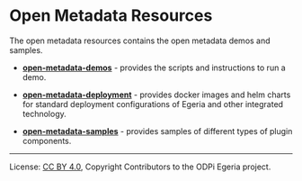 <!-- SPDX-License-Identifier: Apache-2.0 -->
<!-- Copyright Contributors to the ODPi Egeria project. -->
  
# Open Metadata Resources
  
The open metadata resources contains the open metadata demos and samples.

* **[open-metadata-demos](open-metadata-demos)** - provides the scripts and
instructions to run a demo.

* **[open-metadata-deployment](open-metadata-deployment)** - provides docker images and helm charts for standard
deployment configurations of Egeria and other integrated technology.

* **[open-metadata-samples](open-metadata-samples)** - provides samples of
different types of plugin components.


----
License: [CC BY 4.0](https://creativecommons.org/licenses/by/4.0/),
Copyright Contributors to the ODPi Egeria project. 